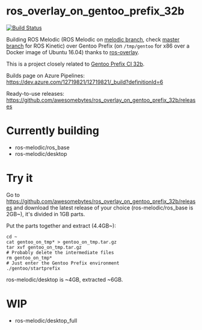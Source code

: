 # ros_overlay_on_gentoo_prefix_32b
[![Build Status](https://dev.azure.com/12719821/12719821/_apis/build/status/awesomebytes.ros_overlay_on_gentoo_prefix_32b?branchName=melodic)](https://dev.azure.com/12719821/12719821/_build/latest?definitionId=6)

Building ROS Melodic (ROS Melodic on [melodic branch](https://github.com/awesomebytes/ros_overlay_on_gentoo_prefix_32b/tree/melodic), check [master branch](https://github.com/awesomebytes/ros_overlay_on_gentoo_prefix_32b/tree/master) for ROS Kinetic) over Gentoo Prefix (on `/tmp/gentoo` for x86 over a Docker image of Ubuntu 16.04) thanks to [ros-overlay](https://github.com/ros/ros-overlay).

This is a project closely related to [Gentoo Prefix CI 32b](https://github.com/awesomebytes/gentoo_prefix_ci_32b).

Builds page on Azure Pipelines: https://dev.azure.com/12719821/12719821/_build?definitionId=6

Ready-to-use releases: https://github.com/awesomebytes/ros_overlay_on_gentoo_prefix_32b/releases

# Currently building

* ros-melodic/ros_base
* ros-melodic/desktop

# Try it

Go to https://github.com/awesomebytes/ros_overlay_on_gentoo_prefix_32b/releases and download the latest release of your choice (ros-melodic/ros_base is 2GB~), it's divided in 1GB parts.

Put the parts together and extract (4.4GB~):
```
cd ~
cat gentoo_on_tmp* > gentoo_on_tmp.tar.gz
tar xvf gentoo_on_tmp.tar.gz
# Probably delete the intermediate files
rm gentoo_on_tmp*
# Just enter the Gentoo Prefix environment
./gentoo/startprefix
```

ros-melodic/desktop is ~4GB, extracted ~6GB.

# WIP

* ros-melodic/desktop_full